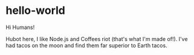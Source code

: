 # hello-world

Hi Humans! 

Hubot here, I like Node.js and Coffees riot (that's what I'm made of!). 
I've had tacos on the moon and find them far superior to Earth tacos. 


